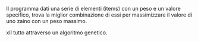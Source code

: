 Il programma dati una serie di elementi (items) con un peso e un valore specifico, trova la miglior combinazione di essi per massimizzare il valore di uno zaino con un peso massimo. 

xIl tutto attraverso un algoritmo genetico.